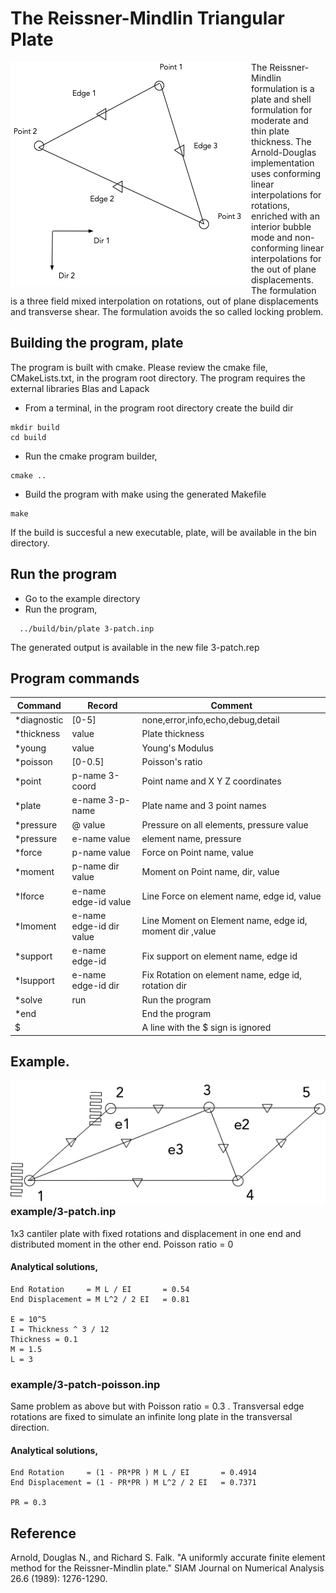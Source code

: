 
# The Reissner-Mindlin Triangular Plate

<img style="float: left;" src="resource/element.png">

The Reissner-Mindlin formulation is a plate and shell formulation for moderate and thin plate thickness. The Arnold-Douglas implementation uses conforming linear interpolations for rotations, enriched with an interior bubble mode and non-conforming linear interpolations for the out of plane displacements. The formulation is a three field mixed interpolation on rotations, out of plane displacements and transverse shear. The formulation avoids the so called locking problem.

## Building the program, plate
The program is built with cmake. Please
review the cmake file, CMakeLists.txt, in the program root directory.
The program requires the external libraries Blas and Lapack

* From a terminal, in the program root directory create the build dir
```
mkdir build
cd build
```

* Run the cmake program builder,

```
cmake ..
```

* Build the program with make using the generated Makefile
```
make
```

If the build is succesful a new executable, plate,  will be available in the bin directory.
## Run the program

* Go to the example directory
* Run the program,
  
```
  ../build/bin/plate 3-patch.inp
```

The generated output is available in the new file 3-patch.rep

## Program commands
Command | Record |Comment |
------------|-------|-------------------------|
*diagnostic | [0-5] | none,error,info,echo,debug,detail
*thickness  | value  | Plate thickness
*young      | value  | Young's Modulus
*poisson    | [0-0.5] | Poisson's ratio
*point      | p-name 3-coord  | Point name and X Y Z coordinates
*plate      | e-name 3-p-name | Plate name and 3 point names
*pressure   | @ value  | Pressure on all elements, pressure value
*pressure   | e-name value | element name, pressure
*force      | p-name value | Force on Point name, value
*moment     | p-name dir value | Moment on Point name, dir, value
*lforce     | e-name edge-id value | Line Force on element name, edge id, value
*lmoment    | e-name edge-id dir value | Line Moment on Element name, edge id, moment dir ,value
*support    | e-name edge-id  | Fix support on element name, edge id
*lsupport   | e-name edge-id dir | Fix Rotation on element name, edge id, rotation dir
*solve | run | Run the program
*end | | End the program
$ | | A line with the $ sign is ignored

## Example. 

<img style="float: left;" src="resource/3-plate.png">

### example/3-patch.inp 

1x3 cantiler plate with fixed rotations and displacement in one end and distributed moment in the other end. Poisson ratio  = 0

#### Analytical solutions,

```
End Rotation     = M L / EI       = 0.54
End Displacement = M L^2 / 2 EI   = 0.81

E = 10^5
I = Thickness ^ 3 / 12
Thickness = 0.1
M = 1.5
L = 3
```
### example/3-patch-poisson.inp

Same problem as above but with Poisson ratio = 0.3 . Transversal edge rotations are fixed to simulate an infinite long plate in the transversal direction.

#### Analytical solutions,

```
End Rotation     = (1 - PR*PR ) M L / EI       = 0.4914
End Displacement = (1 - PR*PR ) M L^2 / 2 EI   = 0.7371

PR = 0.3
```

## Reference
Arnold, Douglas N., and Richard S. Falk. "A uniformly accurate finite element method for the Reissner-Mindlin plate." SIAM Journal on Numerical Analysis 26.6 (1989): 1276-1290.